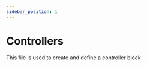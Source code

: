 ```yaml
---
sidebar_position: 1
---
```


# Controllers

This file is used to create and define a controller block